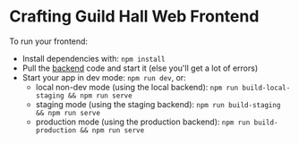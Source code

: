 # Crafting Guild Hall Web Frontend

To run your frontend:

- Install dependencies with: `npm install`
- Pull the [backend](https://github.com/crafting-software/crafters_guild_hall_api) code and start it (else you'll get a lot of errors)
- Start your app in dev mode: `npm run dev`, or:
  - local non-dev mode (using the local backend): `npm run build-local-staging && npm run serve`
  - staging mode (using the staging backend): `npm run build-staging && npm run serve`
  - production mode (using the production backend): `npm run build-production && npm run serve`

